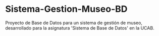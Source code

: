 # Sistema-Gestion-Museo-BD
Proyecto de Base de Datos para un sistema de gestión de museo, desarrollado para la asignatura 'Sistema de Base de Datos' en la UCAB.
